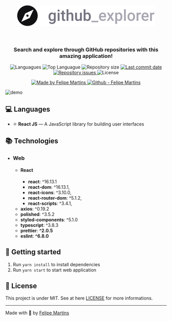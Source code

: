 <h1 align="center">
    <img  src="https://github.com/ifelipesm/github-explorer/blob/master/src/assets/logo.svg" alt="Github Explorer">
    <br><br>
</h1>


<h3 align="center" >
  Search and explore through GitHub repositories with this amazing application!
</h3>

<p align="center">
  <img alt="Languagues" src="https://img.shields.io/github/languages/count/ifelipesm/github-explorer">
  <img alt="Top Languague" src="https://img.shields.io/github/languages/top/ifelipesm/github-explorer">
  <img alt="Repository size" src="https://img.shields.io/github/repo-size/ifelipesm/github-explorer">
  <a href="https://github.com/ifelipesm/github-explorer/commits/master">
    <img alt="Last commit date" src="https://img.shields.io/github/last-commit/ifelipesm/github-explorer">
  </a>
   <a href="https://github.com/ifelipesm/github-explorer/issues">
    <img alt="Repository issues" src="https://img.shields.io/github/issues/ifelipesm/github-explorer">
  </a>
  <img alt="License" src="https://img.shields.io/github/license/ifelipesm/github-explorer">
</p>
<p align="center">

  <a href="https://github.com/ifelipesm" target="_blank">
    <img alt="Made by Felipe Martins" src="https://img.shields.io/badge/made%20by-Felipe_Martins-informational">
  </a>
  <a href="https://github.com/ifelipesm" target="_blank" >
    <img alt="Github - Felipe Martins" src="https://img.shields.io/badge/Github--%23F8952D?style=social&logo=github">
  </a>
</p>

<div>
  <img src=https://github.com/ifelipesm/github-explorer/blob/master/src/assets/usage-gif.gif alt="demo" height="425">
</div>

## :computer: Languages ##

- ⚛️ **React JS** — A JavaScript library for building user interfaces

## :books: Technologies ##

- ### Web  ###
  - #### React ####
      * **react**:   ^16.13.1
      * **react-dom**:   ^16.13.1,
      * **react-icons**:   ^3.10.0,
      * **react-router-dom**:  ^5.1.2,
      * **react-scripts**:   ^3.4.1,
   * **axios**:  ^0.19.2
   * **polished**:   ^3.5.2
   * **styled-components**:  ^5.1.0
   * **typescript**:   ^3.8.3
   * **prettier**: **^2.0.5**
   * **eslint**: **^6.8.0**

## :rocket: Getting started ##

1. Run ``yarn install`` to install dependencies
2. Run ``yarn start`` to start web application


## :memo: License  ##

This project is under MIT. See at here [LICENSE](/LICENSE) for more informations.

---

Made with :blue_heart: by [Felipe Martins](https://github.com/ifelipesm)
